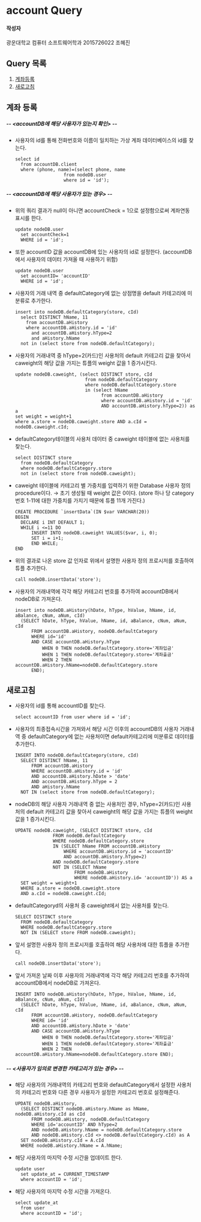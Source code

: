 # account Query

#### 작성자

광운대학교 컴퓨터 소프트웨어학과 2015726022 조혜진

## Query 목록

1. [계좌등록](#1)
2. [새로고침](#2)

<a name="1"></a>

## 계좌 등록

##### -- <accountDB에 해당 사용자가 있는지 확인> --
- 사용자의 id를 통해 전화번호와 이름이 일치하는 가상 계좌 데이터베이스의 id를 찾는다.

  ```mysql
  select id 
    from accountDB.client 
    where (phone, name)=(select phone, name 
        			from nodeDB.user 
        			where id = 'id');
  ```

##### -- <accountDB에 해당 사용자가 있는 경우> --
- 위의 쿼리 결과가 null이 아니면 accountCheck = 1으로 설정함으로써 계좌연동 표시를 한다. 

  ```mysql
  update nodeDB.user 
    set accountCheck=1 
    WHERE id = 'id';
  ```

- 또한 accountID 값을 accountDB에 있는 사용자의 id로 설정한다. 
  (accountDB에서 사용자의 데이터 가져올 때 사용하기 위함)

  ```mysql
  update nodeDB.user 
    set accountID= 'accountID' 
    WHERE id = 'id';
  ```

- 사용자의 거래 내역 중 defaultCategory에 없는 상점명을 default 카테고리에 미분류로 추가한다.

  ```mysql
  insert into nodeDB.defaultCategory(store, cId) 
    select DISTINCT hName, 11 
      from accountDB.aHistory 
      where accountDB.aHistory.id = 'id' 
        and accountDB.aHistory.hType=2 
        and aHistory.hName 
    not in (select store from nodeDB.defaultCategory);
  ```

- 사용자의 거래내역 중 hType=2(카드)인 사용처의 default 카테고리 값을 찾아서 
  caweight의 해당 값을 가지는 튜플의 weight 값을 1 증가시킨다.

  ```mysql
  update nodeDB.caweight, (select DISTINCT store, cId 
                            from nodeDB.defaultCategory 
                            where nodeDB.defaultCategory.store 
                            in (select hName 
                                  from accountDB.aHistory 
                                  where accountDB.aHistory.id = 'id' 
                                  AND accountDB.aHistory.hType=2)) as a 
  set weight = weight+1 
  where a.store = nodeDB.caweight.store AND a.cId = nodeDB.caweight.cId;
  ```

- defaultCategory테이블의 사용처 데이터 중 caweight 테이블에 없는 사용처를 찾는다.

  ```mysql
  select DISTINCT store 
    from nodeDB.defaultCategory 
    where nodeDB.defaultCategory.store 
    not in (select store from nodeDB.caweight);
  ```

- caweight 테이블에 카테고리 별 가중치를 입력하기 위한 Database 사용자 정의 procedure이다.
  → 초기 생성될 때 weight 값은 0이다. 
  (store 하나 당 category 번호 1-11에 대한 가중치를 가지기 때문에 튜플 11개 가진다.)

  ```mysql
  CREATE PROCEDURE `insertData`(IN $var VARCHAR(20))
  BEGIN
	DECLARE i INT DEFAULT 1;
  	WHILE i <=11 DO
		INSERT INTO nodeDB.caweight VALUES($var, i, 0);
		SET i = i+1;
    	END WHILE;
  END
  ```
  
- 위의 결과로 나온 store 값 인자로 위에서 설명한 사용자 정의 프로시저를 호출하여 튜플 추가한다.

  ```mysql
  call nodeDB.insertData('store');
  ```

- 사용자의 거래내역에 각각 해당 카테고리 번호를 추가하여 accountDB에서 nodeDB로 가져온다. 

  ```mysql
  insert into nodeDB.aHistory(hDate, hType, hValue, hName, id, aBalance, cNum, aNum, cId) 
  	(SELECT hDate, hType, hValue, hName, id, aBalance, cNum, aNum, cId 
		FROM accountDB.aHistory, nodeDB.defaultCategory 
		WHERE id='id' 
		AND CASE accountDB.aHistory.hType 
			WHEN 0 THEN nodeDB.defaultCategory.store='계좌입금' 
			WHEN 1 THEN nodeDB.defaultCategory.store='계좌출금' 
			WHEN 2 THEN accountDB.aHistory.hName=nodeDB.defaultCategory.store 
		END);
  ```

<a name="2"></a>

## 새로고침

- 사용자의 id를 통해 accountID를 찾는다.

  ```mysql
  select accountID from user where id = 'id';
  ```

- 사용자의 최종접속시간을 가져와서 해당 시간 이후의 accountDB의 사용자 거래내역 중 defaultCategory에 없는 사용처이면 
default카테고리에 미분류로 데이터를 추가한다. 

  ```mysql
  INSERT INTO nodeDB.defaultCategory(store, cId) 
  	SELECT DISTINCT hName, 11 
		FROM accountDB.aHistory 
		WHERE accountDB.aHistory.id = 'id' 
		AND accountDB.aHistory.hDate > 'date' 
		AND accountDB.aHistory.hType = 2 
		AND aHistory.hName 
	NOT IN (select store from nodeDB.defaultCategory);
  ```

- nodeDB의 해당 사용자 거래내역 중 없는 사용처인 경우, hType=2(카드)인 사용처의 default 카테고리 값을 찾아서 
  caweight의 해당 값을 가지는 튜플의 weight 값을 1 증가시킨다.

  ```mysql
  UPDATE nodeDB.caweight, (SELECT DISTINCT store, cId 
  				FROM nodeDB.defaultCategory 
				WHERE nodeDB.defaultCategory.store 
				IN (SELECT hName FROM accountDB.aHistory 
					WHERE accountDB.aHistory.id = 'accountID' 
					AND accountDB.aHistory.hType=2) 
				AND nodeDB.defaultCategory.store 
				NOT IN (SELECT hName 
						FROM nodeDB.aHistory 
						WHERE nodeDB.aHistory.id= 'accountID')) AS a 
	SET weight = weight+1 
	WHERE a.store = nodeDB.caweight.store 
	AND a.cId = nodeDB.caweight.cId;
  ```

- defaultCategoryd의 사용처 중 caweight에서 없는 사용처를 찾는다.

  ```mysql
  SELECT DISTINCT store 
  	FROM nodeDB.defaultCategory 
	WHERE nodeDB.defaultCategory.store 
	NOT IN (SELECT store FROM nodeDB.caweight);
  ```

- 앞서 설명한 사용자 정의 프로시저를 호출하여 해당 사용처에 대한 튜플을 추가한다.

  ```mysql
  call nodeDB.insertData('store');
  ```

- 앞서 가져온 날짜 이후 사용자의 거래내역에 각각 해당 카테고리 번호를 추가하여 accountDB에서 nodeDB로 가져온다. 

  ```mysql
  INSERT INTO nodeDB.aHistory(hDate, hType, hValue, hName, id, aBalance, cNum, aNum, cId) 
  	(SELECT hDate, hType, hValue, hName, id, aBalance, cNum, aNum, cId 
		FROM accountDB.aHistory, nodeDB.defaultCategory 
		WHERE id= 'id'  
		AND accountDB.aHistory.hDate > 'date' 
		AND CASE accountDB.aHistory.hType 
			WHEN 0 THEN nodeDB.defaultCategory.store='계좌입금' 
			WHEN 1 THEN nodeDB.defaultCategory.store='계좌출금' 
			WHEN 2 THEN accountDB.aHistory.hName=nodeDB.defaultCategory.store END);
  ```

##### -- <사용자가 임의로 변경한 카테고리가 있는 경우> --
- 해당 사용자의 거래내역의 카테고리 번호와 defaultCategory에서 설정한 사용처의 카테고리 번호와 다른 경우 
사용자가 설정한 카테고리 번호로 설정해준다.

  ```mysql
  UPDATE nodeDB.aHistory, 
  	(SELECT DISTINCT nodeDB.aHistory.hName as hName, nodeDB.aHistory.cId as cId 
		FROM nodeDB.aHistory, nodeDB.defaultCategory 
		WHERE id='accountID' AND hType=2 
		AND nodeDB.aHistory.hName = nodeDB.defaultCategory.store 
		AND nodeDB.aHistory.cId <> nodeDB.defaultCategory.cId) as A 
	SET nodeDB.aHistory.cId = A.cId 
	WHERE nodeDB.aHistory.hName = A.hName;
  ```

- 해당 사용자의 마지막 수정 시간을 업데이트 한다.

  ```mysql
  update user 
  	set update_at = CURRENT_TIMESTAMP 
	where accountID = 'id';
  ```

- 해당 사용자의 마지막 수정 시간을 가져온다.

  ```mysql
  select update_at 
  	from user 
	where accountID = 'id';
  ```

  
